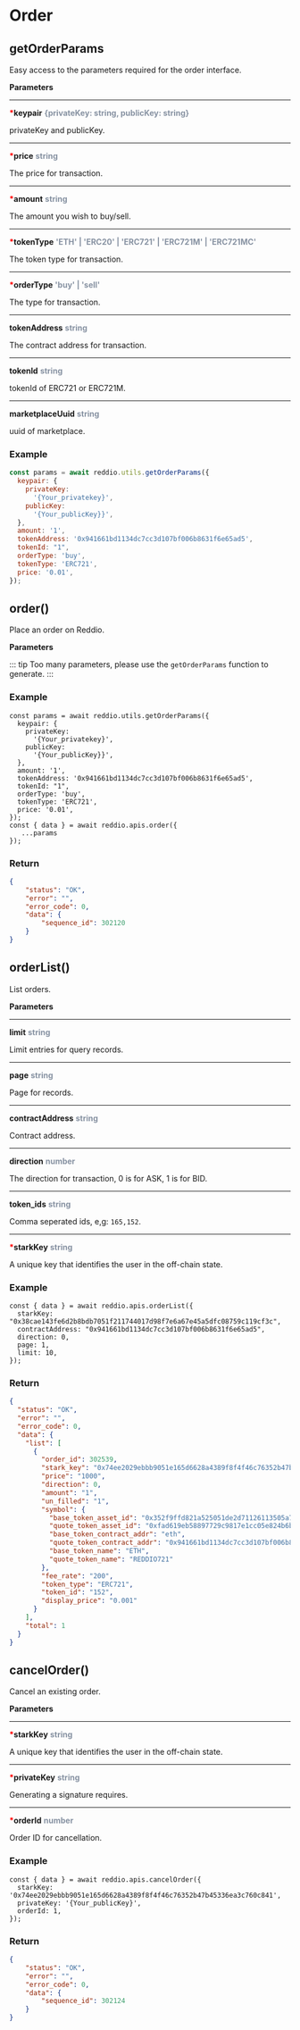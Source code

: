 # Order

## getOrderParams

Easy access to the parameters required for the order interface.

**Parameters**

---

<strong style='color:red'>*</strong>**keypair** <strong style='color:#8792a2'>{privateKey: string, publicKey: string}</strong>

privateKey and publicKey.

---

<strong style='color:red'>*</strong>**price** <strong style='color:#8792a2'>string</strong>

The price for transaction.

---

<strong style='color:red'>*</strong>**amount** <strong style='color:#8792a2'>string</strong>

The amount you wish to buy/sell.

---

<strong style='color:red'>*</strong>**tokenType** <strong style='color:#8792a2'>'ETH' | 'ERC20' | 'ERC721' | 'ERC721M' | 'ERC721MC'</strong>

The token type for transaction.

---

<strong style='color:red'>*</strong>**orderType** <strong style='color:#8792a2'>'buy' | 'sell'</strong>

The type for transaction.

---

**tokenAddress** <strong style='color:#8792a2'>string</strong>

The contract address for transaction.

---

**tokenId** <strong style='color:#8792a2'>string</strong>

tokenId of ERC721 or ERC721M.

---

**marketplaceUuid** <strong style='color:#8792a2'>string</strong>

uuid of marketplace.

### Example

```jsx
const params = await reddio.utils.getOrderParams({
  keypair: {
    privateKey:
      '{Your_privatekey}',
    publicKey:
      '{Your_publicKey}}',
  },
  amount: '1',
  tokenAddress: '0x941661bd1134dc7cc3d107bf006b8631f6e65ad5',
  tokenId: "1",
  orderType: 'buy',
  tokenType: 'ERC721',
  price: '0.01',
});
```

## order()

Place an order on Reddio.

**Parameters**

::: tip
Too many parameters, please use the `getOrderParams` function to generate.
:::

### Example

```tsx
const params = await reddio.utils.getOrderParams({
  keypair: {
    privateKey:
      '{Your_privatekey}',
    publicKey:
      '{Your_publicKey}}',
  },
  amount: '1',
  tokenAddress: '0x941661bd1134dc7cc3d107bf006b8631f6e65ad5',
  tokenId: "1",
  orderType: 'buy',
  tokenType: 'ERC721',
  price: '0.01',
});
const { data } = await reddio.apis.order({
   ...params
});
```

### Return

```json
{
	"status": "OK",
	"error": "",
	"error_code": 0,
	"data": {
		"sequence_id": 302120
	}
}
```

## orderList()

List orders.

**Parameters**

---

**limit** <strong style='color:#8792a2'>string</strong>

Limit entries for query records.

---

**page** <strong style='color:#8792a2'>string</strong>

Page for records.

---

**contractAddress** <strong style='color:#8792a2'>string</strong>

Contract address.

---

**direction** <strong style='color:#8792a2'>number</strong>

The direction for transaction, 0 is for ASK, 1 is for BID.

---

**token_ids** <strong style='color:#8792a2'>string</strong>

Comma seperated ids, e,g: `165,152`.

---

<strong style='color:red'>*</strong>**starkKey** <strong style='color:#8792a2'>string</strong>

A unique key that identifies the user in the off-chain state.

### Example

```tsx
const { data } = await reddio.apis.orderList({
  starkKey: "0x38cae143fe6d2b8bdb7051f211744017d98f7e6a67e45a5dfc08759c119cf3c",
  contractAddress: "0x941661bd1134dc7cc3d107bf006b8631f6e65ad5",
  direction: 0,
  page: 1,
  limit: 10,
});
```

### Return

```json
{
  "status": "OK",
  "error": "",
  "error_code": 0,
  "data": {
    "list": [
      {
        "order_id": 302539,
        "stark_key": "0x74ee2029ebbb9051e165d6628a4389f8f4f46c76352b47b45336ea3c760c841",
        "price": "1000",
        "direction": 0,
        "amount": "1",
        "un_filled": "1",
        "symbol": {
          "base_token_asset_id": "0x352f9ffd821a525051de2d71126113505a7b0a73d98dbc0ac0ff343cfbdef5e",
          "quote_token_asset_id": "0xfad619eb58897729c9817e1cc05e824b6b501ab29f2e937ef06b8ac5e98cb2",
          "base_token_contract_addr": "eth",
          "quote_token_contract_addr": "0x941661bd1134dc7cc3d107bf006b8631f6e65ad5",
          "base_token_name": "ETH",
          "quote_token_name": "REDDIO721"
        },
        "fee_rate": "200",
        "token_type": "ERC721",
        "token_id": "152",
        "display_price": "0.001"
      }
    ],
    "total": 1
  }
}
```

## cancelOrder()

Cancel an existing order.

**Parameters**

---

<strong style='color:red'>*</strong>**starkKey** <strong style='color:#8792a2'>string</strong>

A unique key that identifies the user in the off-chain state.

---

<strong style='color:red'>*</strong>**privateKey** <strong style='color:#8792a2'>string</strong>

Generating a signature requires.

---

<strong style='color:red'>*</strong>**orderId** <strong style='color:#8792a2'>number</strong>

Order ID for cancellation.

### Example

```tsx
const { data } = await reddio.apis.cancelOrder({
  starkKey: '0x74ee2029ebbb9051e165d6628a4389f8f4f46c76352b47b45336ea3c760c841',
  privateKey: '{Your_publicKey}',
  orderId: 1,
});
```

### Return

```json
{
	"status": "OK",
	"error": "",
	"error_code": 0,
	"data": {
		"sequence_id": 302124
	}
}
```